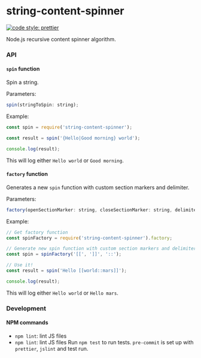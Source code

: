 # string-content-spinner

[![code style: prettier](https://img.shields.io/badge/code_style-prettier-ff69b4.svg?style=flat-square)](https://github.com/prettier/prettier)

Node.js recursive content spinner algorithm.

### API

#### `spin` function

Spin a string.

Parameters:

```js
spin(stringToSpin: string);
```

Example:

```js
const spin = require('string-content-spinner');

const result = spin('{Hello|Good morning} world');

console.log(result);
```

This will log either `Hello world` or `Good morning`.

#### `factory` function

Generates a new `spin` function with custom section markers and delimiter.

Parameters:

```js
factory(openSectionMarker: string, closeSectionMarker: string, delimiter: string);
```

Example:

```js
// Get factory function
const spinFactory = require('string-content-spinner').factory;

// Generate new spin function with custom section markers and delimiter
const spin = spinFactory('[[', ']]', '::');

// Use it!
const result = spin('Hello [[world::mars]]');

console.log(result);
```

This will log either `Hello world` or `Hello mars`.

### Development

#### NPM commands

- `npm lint`: lint JS files
- `npm lint`: lint JS files
Run `npm test` to run tests. `pre-commit` is set up with `prettier`, `jslint` and test run.


